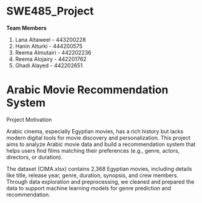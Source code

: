 # SWE485_Project

**Team Members**
1. Lana Altaweel - 443200228
2. Hanin Alturki - 444200575
3. Reema Almutairi - 442202236
4. Reema Alojairy - 442201762
5. Ghadi Alayed - 442202651





# Arabic Movie Recommendation System


Project Motivation

Arabic cinema, especially Egyptian movies, has a rich history but lacks modern digital tools for movie discovery and personalization.
This project aims to analyze Arabic movie data and build a recommendation system that helps users find films matching their preferences (e.g., genre, actors, directors, or duration).

The dataset (CIMA.xlsx) contains 2,368 Egyptian movies, including details like title, release year, genre, duration, synopsis, and crew members.
Through data exploration and preprocessing, we cleaned and prepared the data to support machine learning models for genre prediction and recommendation.
